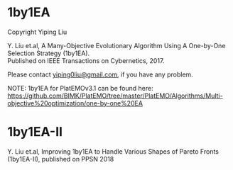# 1by1EA
Copyright Yiping Liu

Y. Liu et.al, A Many-Objective Evolutionary Algorithm Using A One-by-One Selection Strategy (1by1EA).  
Published on IEEE Transactions on Cybernetics, 2017.  

Please contact yiping0liu@gmail.com, if you have any problem.  

NOTE: 1by1EA for PlatEMOv3.1 can be found here:
https://github.com/BIMK/PlatEMO/tree/master/PlatEMO/Algorithms/Multi-objective%20optimization/one-by-one%20EA

# 1by1EA-II
Y. Liu et.al, Improving 1by1EA to Handle Various Shapes of Pareto Fronts (1by1EA-II), published on PPSN 2018
